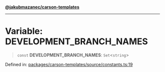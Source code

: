 [**@jakubmazanec/carson-templates**](../README.md)

---

# Variable: DEVELOPMENT_BRANCH_NAMES

> `const` **DEVELOPMENT_BRANCH_NAMES**: `Set`\<`string`\>

Defined in:
[packages/carson-templates/source/constants.ts:19](https://github.com/jakubmazanec/tools/blob/f779e75b9ef98389e12e52575295bd1ef364daca/packages/carson-templates/source/constants.ts#L19)
